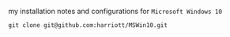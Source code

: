 
my installation notes and configurations for `Microsoft Windows 10`

    git clone git@github.com:harriott/MSWin10.git

